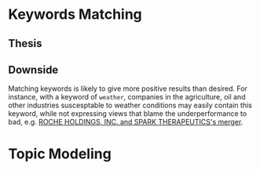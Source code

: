# Keywords Matching

## Thesis

## Downside

Matching keywords is likely to give more positive results than desired. For instance, with a keyword of `weather`, companies in the agriculture, oil and other industries suscesptable to weather conditions may easily contain this keyword, while not expressing views that blame the underperformance to bad, e.g. [ROCHE HOLDINGS, INC. and SPARK THERAPEUTICS's merger](https://www.sec.gov/Archives/edgar/data/1609351/000119312519048943/d711494dex21.htm). 


# Topic Modeling